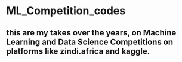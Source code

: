 # ML_Competition_codes
## this are my takes over the years, on Machine Learning and Data Science Competitions on platforms like zindi.africa and kaggle.
